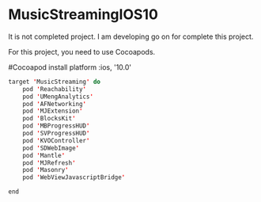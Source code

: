 # MusicStreamingIOS10

It is not completed project.
I am developing go on for complete this project.

For this project, you need to use Cocoapods.

#Cocoapod install
platform :ios, '10.0'

```java
target 'MusicStreaming' do 
    pod 'Reachability' 
    pod 'UMengAnalytics'
    pod 'AFNetworking'
    pod 'MJExtension'
    pod 'BlocksKit'
    pod 'MBProgressHUD'
    pod 'SVProgressHUD'
    pod 'KVOController'
    pod 'SDWebImage'
    pod 'Mantle'
    pod 'MJRefresh'
    pod 'Masonry'
    pod 'WebViewJavascriptBridge'

end
```
